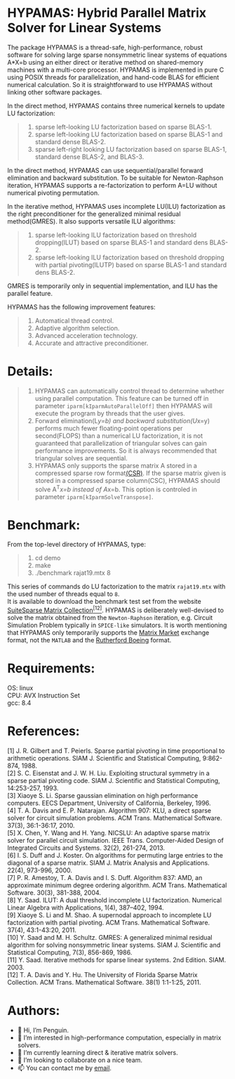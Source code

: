HYPAMAS: Hybrid Parallel Matrix Solver for Linear Systems
=======
The package HYPAMAS is a thread-safe, high-performance, robust software for solving large sparse nonsymmetric linear systems of equations A*X=b using an either direct or iterative method on shared-memory machines with a multi-core processor. HYPAMAS is implemented in pure C using POSIX threads for parallelization, and hand-code BLAS for efficient numerical calculation. So it is straightforward to use HYPAMAS without linking other software packages.

In the direct method, HYPAMAS contains three numerical kernels to update LU factorization:
>1) sparse left-looking LU factorization based on sparse BLAS-1.  
>2) sparse left-looking LU factorization based on sparse BLAS-1 and standard dense BLAS-2.  
>3) sparse left-right looking LU factorization based on sparse BLAS-1, standard dense BLAS-2, and BLAS-3.  
  
In the direct method, HYPAMAS can use sequential/parallel forward elimination and backward substitution. To be suitable for Newton-Raphson iteration, HYPAMAS supports a re-factorization to perform A=LU without numerical pivoting permutation.

In the iterative method, HYPAMAS uses incomplete LU(ILU) factorization as the right preconditioner for the generalized minimal residual method(GMRES). It also supports versatile ILU algorithms:
>1) sparse left-looking ILU factorization based on threshold dropping(ILUT) based on sparse BLAS-1 and standard dens BLAS-2.
>2) sparse left-looking ILU factorization based on threshold dropping with partial pivoting(ILUTP) based on sparse BLAS-1 and standard dens BLAS-2.  
  
GMRES is temporarily only in sequential implementation, and ILU has the parallel feature.
  
HYPAMAS has the following improvement features:
>1) Automatical thread control.
>2) Adaptive algorithm selection.
>3) Advanced acceleration technology.
>4) Accurate and attractive preconditioner.

Details:
=======
>1) HYPAMAS can automatically control thread to determine whether using parallel computation. This feature can be turned off in parameter `iparm[kIparmAutoParallelOff]` then HYPAMAS will execute the program by threads that the user gives.
>2) Forward elimination(L*y=b) and backward substitution(U*x=y) performs much fewer floating-point operations per second(FLOPS) than a numerical LU factorization, it is not guaranteed that parallelization of triangular solves can gain performance improvements. So it is always recommended that triangular solves are sequential.
>3) HYPAMAS only supports the sparse matrix A stored in a compressed sparse row format[(CSR)](https://en.wikipedia.org/wiki/Sparse_matrix). If the sparse matrix given is stored in a compressed sparse column(CSC), HYPAMAS should solve A<sup>T</sup>*x=b instead of A*x=b. This option is controled in parameter `iparm[kIparmSolveTranspose]`.

Benchmark:
=========
From the top-level directory of HYPAMAS, type:
>1) cd demo
>2) make
>3) ./benchmark rajat19.mtx 8  

This series of commands do LU factorization to the matrix `rajat19.mtx` with the used number of threads equal to `8`.  
It is available to download the benchmark test set from the website [SuiteSparse Matrix Collection](https://sparse.tamu.edu/)[<sup>[12]</sup>](#refer_anchor_12).   HYPAMAS is deliberately well-devised to solve the matrix obtained from the `Newton-Raphson` iteration, e.g. Circuit Simulation Problem typically in `SPICE-like` simulators. It is worth mentioning that HYPAMAS only temporarily supports the [Matrix Market](https://math.nist.gov/MatrixMarket/formats.html) exchange format, not the `MATLAB` and the [Rutherford Boeing](https://people.math.sc.edu/Burkardt/data/rb/rb.html) format.

Requirements:
===========
OS: linux  
CPU: AVX Instruction Set  
gcc: 8.4  

References:
==========
<div id = "refer_anchor_1" ></div>
[1] J. R. Gilbert and T. Peierls. Sparse partial pivoting in time proportional to arithmetic operations. SIAM J. Scientific and Statistical Computing, 9:862-874, 1988.  
<div id = "refer_anchor_2" ></div>
[2] S. C. Eisenstat and J. W. H. Liu. Exploiting structural symmetry in a sparse partial pivoting code. SIAM J. Scientific and Statistical Computing, 14:253-257, 1993.  
<div id = "refer_anchor_3" ></div>
[3] Xiaoye S. Li. Sparse gaussian elimination on high performance computers. EECS Department, University of California, Berkeley, 1996.  
<div id = "refer_anchor_4" ></div>
[4] T. A. Davis and E. P. Natarajan. Algorithm 907: KLU, a direct sparse solver for circuit simulation problems. ACM Trans. Mathematical Software. 37(3), 36:1-36:17, 2010.  
<div id = "refer_anchor_5" ></div>
[5] X. Chen, Y. Wang and H. Yang. NICSLU: An adaptive sparse matrix solver for parallel circuit simulation. IEEE Trans. Computer-Aided Design of Integrated Circuits and Systems. 32(2), 261-274, 2013.  
<div id = "refer_anchor_6" ></div>
[6] I. S. Duff and J. Koster. On algorithms for permuting large entries to the diagonal of a sparse matrix. SIAM J. Matrix Analysis and Applications. 22(4), 973-996, 2000.  
<div id = "refer_anchor_7" ></div>
[7] P. R. Amestoy, T. A. Davis and I. S. Duff. Algorithm 837: AMD, an approximate minimum degree ordering algorithm. ACM Trans. Mathematical Software. 30(3), 381-388, 2004.  
<div id = "refer_anchor_8" ></div>
[8] Y. Saad. ILUT: A dual threshold incomplete LU factorization. Numerical Linear Algebra with Applications, 1(4), 387–402, 1994.  
<div id = "refer_anchor_9" ></div>
[9] Xiaoye S. Li and M. Shao. A supernodal approach to incomplete LU factorization with partial pivoting. ACM Trans. Mathematical Software. 37(4), 43:1-43:20, 2011.  
<div id = "refer_anchor_10" ></div>
[10] Y. Saad and M. H. Schultz. GMRES: A generalized minimal residual algorithm for solving nonsymmetric linear systems. SIAM J. Scientific and Statistical Computing, 7(3), 856-869, 1986.  
<div id = "refer_anchor_11" ></div>
[11] Y. Saad. Iterative methods for sparse linear systems. 2nd Edition. SIAM. 2003.  
<div id = "refer_anchor_12" ></div>
[12] T. A. Davis and Y. Hu. The University of Florida Sparse Matrix Collection. ACM Trans. Mathematical Software. 38(1) 1:1-1:25, 2011.



  
Authors:
=======
- 👋 Hi, I’m Penguin.
- 👀 I’m interested in high-performance computation, especially in matrix solvers.
- 🌱 I’m currently learning direct & iterative matrix solvers.
- 💞️ I’m looking to collaborate on a nice team.
- 📫 You can contact me by [email](mailto:hypamas@outlook.com).

<!---
Hypamas/Hypamas is a ✨ special ✨ repository because its `README.md` (this file) appears on your GitHub profile.
You can click the Preview link to take a look at your changes.
--->
